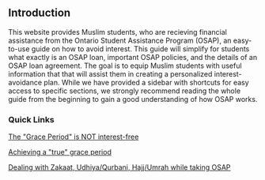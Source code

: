 ## Introduction

This website provides Muslim students, who are recieving financial assistance from the Ontario Student Assistance Program (OSAP), an easy-to-use guide on how to avoid interest. This guide will simplify for students what exactly is an OSAP loan, important OSAP policies, and the details of an OSAP loan agreement. The goal is to equip Muslim students with useful information that that will assist them in creating a personalized interest-avoidance plan. While we have provided a sidebar with shortcuts for easy access to specific sections, we strongly recommend reading the whole guide from the beginning to gain a good understanding of how OSAP works.

### Quick Links

[The "Grace Period" is NOT interest-free](terminology/grace.md)

[Achieving a "true" grace period](repayment/payOff.md) <Badge text="New" type="warning"/>

[Dealing with Zakaat, Udhiya/Qurbani, Hajj/Umrah while taking OSAP](rulings/fatwa.md)